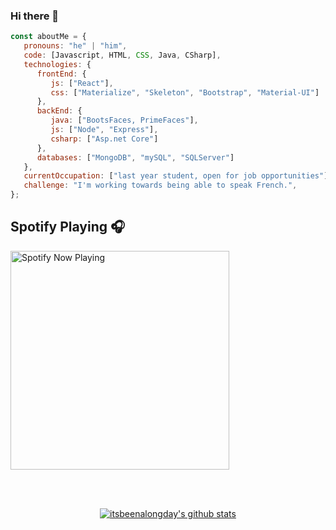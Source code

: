 ### Hi there 👋

<!-- EXTRACTO DE CODIGO -->
```javascript
const aboutMe = {
   pronouns: "he" | "him",
   code: [Javascript, HTML, CSS, Java, CSharp],
   technologies: {
      frontEnd: {
         js: ["React"],
         css: ["Materialize", "Skeleton", "Bootstrap", "Material-UI"]
      },
      backEnd: {
         java: ["BootsFaces, PrimeFaces"],
         js: ["Node", "Express"],
         csharp: ["Asp.net Core"]
      },
      databases: ["MongoDB", "mySQL", "SQLServer"]
   },
   currentOccupation: ["last year student, open for job opportunities"],
   challenge: "I'm working towards being able to speak French.",
};
```
<!-- FIN EXTRACTO DE CODIGO -->

## Spotify Playing 🎧


[<img src="https://spotify-now-playing.satyu.vercel.app/api/spotify-playing" alt="Spotify Now Playing" width="350" />](https://open.spotify.com/user/djehel041cfyz8fyrsqpnoftn)

<br><br>

<!-- MIS ESTADÍSTICAS -->

<div align="center">

[![itsbeenalongday's github stats](https://github-readme-stats.vercel.app/api?username=RiveraMariano&show_icons=true&line_height=21&show_icons=true&theme=dracula)](https://github.com/anuraghazra/github-readme-stats)<br/>

</div>

<!-- FIN MIS ESTADÍSTICAS -->


